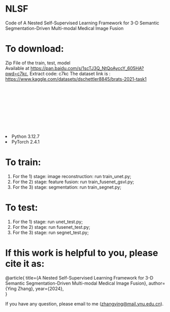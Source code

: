 # NLSF
Code of A Nested Self-Supervised Learning Framework for 3-D Semantic Segmentation-Driven Multi-modal Medical Image Fusion

# To download:
Zip File of the train, test, model  
Available at https://pan.baidu.com/s/1scTJ3Q_NtQoAyccY_605HA?pwd=c7kc, Extract code: c7kc
The dataset link is : https://www.kaggle.com/datasets/dschettler8845/brats-2021-task1

</ul>
<svg></a>Requirements</h1>
<li>Python 3.12.7</li>
<li>PyTorch 2.4.1</li>
</ul>

# To train:
1) For the 1) stage: image reconstruction: run train_unet.py;
2) For the 2) stage: feature fusion: run train_fusenet_gsvl.py;
3) For the 3) stage: segmentation: run train_segnet.py;
# To test:
1) For the 1) stage: run unet_test.py;
2) For the 2) stage: run fusenet_test.py;
3) For the 3) stage: run segnet_test.py;
# If this work is helpful to you, please cite it as:
@article{
  title={A Nested Self-Supervised Learning Framework for 3-D Semantic Segmentation-Driven Multi-modal Medical Image Fusion},
  author={Ying Zhang},
  year={2024},  
}

If you have any question, please email to me (zhangying@mail.ynu.edu.cn).

